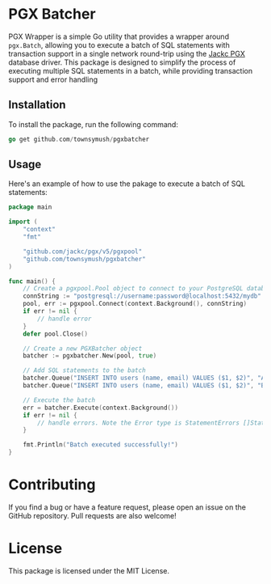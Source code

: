 # PGX Batcher

PGX Wrapper is a simple Go utility that provides a wrapper around `pgx.Batch`, allowing you to execute a batch of SQL statements with transaction support in a single network round-trip using the [Jackc PGX](https://github.com/jackc/pgx) database driver. This package is designed to simplify the process of executing multiple SQL statements in a batch, while providing transaction support and error handling

## Installation

To install the package, run the following command:

```go
go get github.com/townsymush/pgxbatcher
```

## Usage

Here's an example of how to use the pakage to execute a batch of SQL statements:

```go
package main

import (
    "context"
    "fmt"

    "github.com/jackc/pgx/v5/pgxpool"
    "github.com/townsymush/pgxbatcher"
)

func main() {
    // Create a pgxpool.Pool object to connect to your PostgreSQL database
    connString := "postgresql://username:password@localhost:5432/mydb"
    pool, err := pgxpool.Connect(context.Background(), connString)
    if err != nil {
        // handle error
    }
    defer pool.Close()

    // Create a new PGXBatcher object
    batcher := pgxbatcher.New(pool, true)

    // Add SQL statements to the batch
    batcher.Queue("INSERT INTO users (name, email) VALUES ($1, $2)", "Alice", "alice@example.com")
    batcher.Queue("INSERT INTO users (name, email) VALUES ($1, $2)", "Bob", "bob@example.com")

    // Execute the batch
    err = batcher.Execute(context.Background())
    if err != nil {
        // handle errors. Note the Error type is StatementErrors []StatementError which will return all errors a string with the sql statement if required
    }

    fmt.Println("Batch executed successfully!")
}
```

# Contributing
If you find a bug or have a feature request, please open an issue on the GitHub repository. Pull requests are also welcome!

# License

This package is licensed under the MIT License.